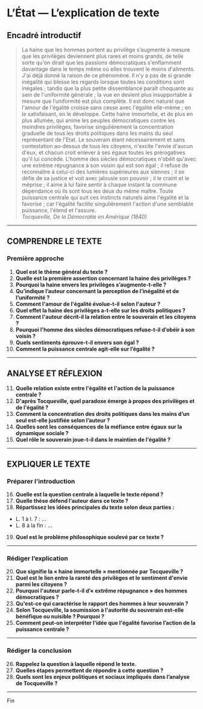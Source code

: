 # L’État — L’explication de texte

## Encadré introductif
> La haine que les hommes portent au privilège s’augmente à mesure que les privilèges deviennent plus rares et moins grands, de telle sorte qu'on dirait que les passions démocratiques s'enflamment davantage dans le temps même où elles trouvent le moins d'aliments. J'ai déjà donné la raison de ce phénomène. Il n'y a pas de si grande inégalité qui blesse les regards lorsque toutes les conditions sont inégales ; tandis que la plus petite dissemblance paraît choquante au sein de l'uniformité générale ; la vue en devient plus insupportable à mesure que l’uniformité est plus complète. Il est donc naturel que l'amour de l'égalité croisse sans cesse avec l'égalité elle-même ; en le satisfaisant, on le développe. Cette haine immortelle, et de plus en plus allumée, qui anime les peuples démocratiques contre les moindres privilèges, favorise singulièrement la concentration graduelle de tous les droits politiques dans les mains du seul représentant de l'Etat. Le souverain étant nécessairement et sans contestation au-dessus de tous les citoyens, n'excite l'envie d'aucun d'eux, et chacun croit enlever à ses égaux toutes les prérogatives qu'il lui concède. L'homme des siècles démocratiques n'obéit qu'avec une extrême répugnance à son voisin qui est son égal ; il refuse de reconnaître à celui-ci des lumières supérieures aux siennes ; il se défie de sa justice et voit avec jalousie son pouvoir ; il le craint et le méprise ; il aime à lui faire sentir à chaque instant la commune dépendance où ils sont tous les deux du même maître. Toute puissance centrale qui suit ces instincts naturels aime l'égalité et la favorise ; car l'égalité facilite singulièrement l'action d'une semblable puissance, l'étend et l'assure.  
> *Tocqueville, De la Démocratie en Amérique (1840)*  

---

## COMPRENDRE LE TEXTE

### Première approche

1. **Quel est le thème général du texte ?**  
2. **Quelle est la première assertion concernant la haine des privilèges ?**  
3. **Pourquoi la haine envers les privilèges s’augmente-t-elle ?**  
4. **Qu’indique l’auteur concernant la perception de l’inégalité et de l’uniformité ?**  
5. **Comment l'amour de l'égalité évolue-t-il selon l'auteur ?**  
6. **Quel effet la haine des privilèges a-t-elle sur les droits politiques ?**  
7. **Comment l'auteur décrit-il la relation entre le souverain et les citoyens ?**  
8. **Pourquoi l'homme des siècles démocratiques refuse-t-il d’obéir à son voisin ?**  
9. **Quels sentiments éprouve-t-il envers son égal ?**  
10. **Comment la puissance centrale agit-elle sur l’égalité ?**  

---

## ANALYSE ET RÉFLEXION

11. **Quelle relation existe entre l'égalité et l'action de la puissance centrale ?**  
12. **D'après Tocqueville, quel paradoxe émerge à propos des privilèges et de l'égalité ?**  
13. **Comment la concentration des droits politiques dans les mains d’un seul est-elle justifiée selon l’auteur ?**  
14. **Quelles sont les conséquences de la méfiance entre égaux sur la dynamique sociale ?**  
15. **Quel rôle le souverain joue-t-il dans le maintien de l'égalité ?**  

---

## EXPLIQUER LE TEXTE

### Préparer l'introduction

16. **Quelle est la question centrale à laquelle le texte répond ?**  
17. **Quelle thèse défend l’auteur dans ce texte ?**  
18. **Répartissez les idées principales du texte selon deux parties :**  
   - L. 1 à l. 7 : …  
   - L. 8 à la fin : …    

19. **Quel est le problème philosophique soulevé par ce texte ?**  

---

### Rédiger l’explication

20. **Que signifie la « haine immortelle » mentionnée par Tocqueville ?**  
21. **Quel est le lien entre la rareté des privilèges et le sentiment d'envie parmi les citoyens ?**  
22. **Pourquoi l'auteur parle-t-il d’« extrême répugnance » des hommes démocratiques ?**  
23. **Qu'est-ce qui caractérise le rapport des hommes à leur souverain ?**  
24. **Selon Tocqueville, la soumission à l'autorité du souverain est-elle bénéfique ou nuisible ? Pourquoi ?**  
25. **Comment peut-on interpréter l’idée que l'égalité favorise l’action de la puissance centrale ?**  

---

### Rédiger la conclusion

26. **Rappelez la question à laquelle répond le texte.**  
27. **Quelles étapes permettent de répondre à cette question ?**  
28. **Quels sont les enjeux politiques et sociaux impliqués dans l’analyse de Tocqueville ?**  

---

Fin